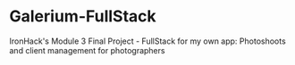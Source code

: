# Galerium-FullStack
IronHack's Module 3 Final Project - FullStack for my own app: Photoshoots and client management for photographers
